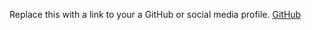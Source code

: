 Replace this with a link to your a GitHub or social media profile.
[GitHub](http://Jinu369/markdown-portfolio)
